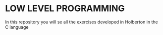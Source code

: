 # LOW LEVEL PROGRAMMING
In this repository you will se all the exercises developed in Holberton in the C language
